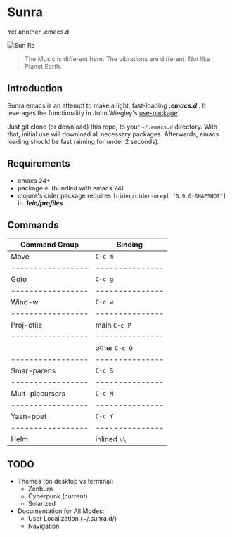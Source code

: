 # Sunra

Yet another .emacs.d 

![Sun Ra](http://www.sensitiveskinmagazine.com/wp-content/images/blog/sun-ra.jpg)

> The Music is different here. The vibrations are different. Not like Planet Earth.


## Introduction

Sunra emacs is an attempt to make a light, fast-loading ***.emacs.d*** . It leverages the functionality in John Wiegley's [use-package](https://github.com/jwiegley/use-package).

Just git clone (or download) this repo, to your `~/.emacs.d` directory. With that, initial use will download all necessary packages. Afterwards, emacs loading should be fast (aiming for under 2 seconds).


## Requirements

- emacs 24+
- package.el (bundled with emacs 24)
- clojure's cider package requires `[cider/cider-nrepl "0.9.0-SNAPSHOT"]` in ***.lein/profiles***


## Commands

| Command Group   | Binding       |
|-----------------|---------------|
| Move            | `C-c m`       |
|-----------------|---------------|
| Goto            | `C-c g`       |
|-----------------|---------------|
| Wind-w          | `C-c w`       |
|-----------------|---------------|
| Proj-ctile      | main `C-c P`  |
|-----------------|---------------|
|                 | other `C-c O` |
|-----------------|---------------|
| Smar-parens     | `C-c S`       |
|-----------------|---------------|
| Mult-plecursors | `C-c M`       |
|-----------------|---------------|
| Yasn-ppet       | `C-c Y`       |
|-----------------|---------------|
| Helm            | inlined `\\`  |


## TODO

- Themes (on desktop vs terminal)
  - Zenburn
  - Cyberpunk (current)
  - Solarized
- Documentation for All Modes: 
  - User Localization (~/.sunra.d/)
  - Navigation
